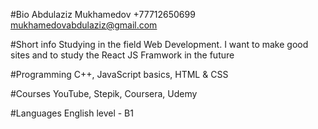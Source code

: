 #Bio
Abdulaziz Mukhamedov
+77712650699
mukhamedovabdulaziz@gmail.com

#Short info
Studying in the field Web Development. I want to make good sites and to study the React JS Framwork in the future

#Programming
C++, JavaScript basics, HTML & CSS

#Courses 
YouTube, Stepik, Coursera, Udemy

#Languages
English level - B1
